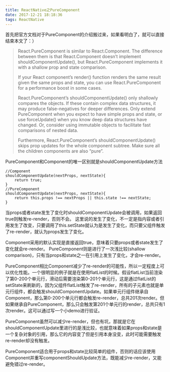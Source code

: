 ```yaml
---
title: ReactNative之PureComponent
date: 2017-12-21 18:18:36
tags: ReactNative
---
```


首先把官方文档对于PureComponent的介绍搬过来，如果看明白了，就可以直接结束本文了：）

> React.PureComponent is similar to React.Component. The difference between them is that React.Component doesn’t implement shouldComponentUpdate(), but React.PureComponent implements it with a shallow prop and state comparison.
> 
> If your React component’s render() function renders the same result given the same props and state, you can use React.PureComponent for a performance boost in some cases.
> 
> 
> React.PureComponent’s shouldComponentUpdate() only shallowly compares the objects. If these contain complex data structures, it may produce false-negatives for deeper differences. Only extend PureComponent when you expect to have simple props and state, or use forceUpdate() when you know deep data structures have changed. Or, consider using immutable objects to facilitate fast comparisons of nested data.
> 
> Furthermore, React.PureComponent’s shouldComponentUpdate() skips prop updates for the whole component subtree. Make sure all the children components are also “pure”.

PureComponent和Component的唯一区别就是shouldComponentUpdate方法

	//Component
	shouldComponentUpdate(nextProps, nextState){
		return true;
	}
	//PureComponent
	shouldComponentUpdate(nextProps, nextState){
		return this.props !== nextProps || this.state !== nextState;
	}
当props或者state发生了变化时shouldComponentUpdate会被调用，如果返回true则触发re-render，否则不会。 这里说的发生了变化，不一定是指内容或者引用发生了改变，只要调用了this.setState就认为是发生了变化，而只要父组件触发了re-render，就认为props发生了变化。

Component采用的默认实现是直接返回true，意味着只要props或者state发生了变化就会re-render。
PureComponent则是进行了一次浅比较(shallow comparison)，只有当props和state之一在引用上发生了变化，才会re-render。

PureComponent相比Component减少了re-render的可能性，所以一定程度上可以优化性能。一个很明显的例子就是在使用flatList的时候。假设flatList当前渲染了第0-200个单元行，滑动后需要渲染第0-201个单元行，这是通过flatList的setState来刷新的，因为父组件flatList触发了re-render，所有的子元素也就是单元行组件，都会触发shouldComponentUpdate。如果单元行组件继承自Component，那么第0-200个单元行都会触发re-render，总共201次render。但如果继承自PureComponent，那么只会触发第201个单元行的render，总共只有1次render。这可以通过写一个小demo进行验证。

PureComponent虽然可以减少re-render，但也有坑，那就是它在shouldComponentUpdate里进行的是浅比较，也就意味着如果props和state是一个复杂对象的引用，那么它的内容变了但是引用本身没变，此时可能需要触发re-render却没有触发。

PureComponent适合用于props和state比较简单的组件，否则的话应该使用Component并重写componentShouldUpdate方法，既能减少re-render，又能避免错过re-render。


